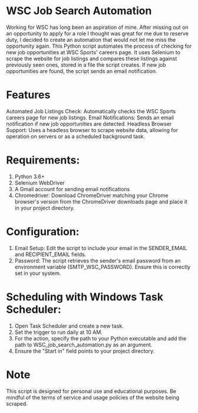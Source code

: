# WSC Job Search Automation

Working for WSC has long been an aspiration of mine. After missing out on an opportunity to apply for a role I thought was great for me due to reserve duty, I decided to create an automation that would not let me miss the opportunity again.
This Python script automates the process of checking for new job opportunities at WSC Sports' careers page. It uses Selenium to scrape the website for job listings and compares these listings against previously seen ones, stored in a file the script creates. If new job opportunities are found, the script sends an email notification.

# Features
Automated Job Listings Check: Automatically checks the WSC Sports careers page for new job listings.
Email Notifications: Sends an email notification if new job opportunities are detected.
Headless Browser Support: Uses a headless browser to scrape website data, allowing for operation on servers or as a scheduled background task.

# Requirements:
1. Python 3.6+
2. Selenium WebDriver
3. A Gmail account for sending email notifications
4. Chromedriver: Download ChromeDriver matching your Chrome browser's version from the ChromeDriver downloads page and place it in your project directory.

# Configuration:
1. Email Setup: Edit the script to include your email in the SENDER_EMAIL and RECIPIENT_EMAIL fields.
2. Password: The script retrieves the sender's email password from an environment variable (SMTP_WSC_PASSWORD). Ensure this is correctly set in your system.

# Scheduling with Windows Task Scheduler:
1. Open Task Scheduler and create a new task.
2. Set the trigger to run daily at 10 AM.
3. For the action, specify the path to your Python executable and add the path to WSC_job_search_automation.py as an argument.
4. Ensure the "Start in" field points to your project directory.

   
# Note
This script is designed for personal use and educational purposes. Be mindful of the terms of service and usage policies of the website being scraped.
